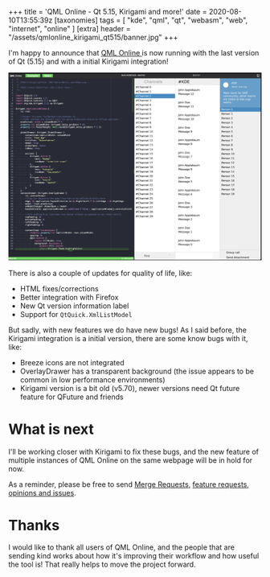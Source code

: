 +++
title = 'QML Online - Qt 5.15, Kirigami and more!'
date = 2020-08-10T13:55:39z
[taxonomies]
tags = [ "kde", "qml", "qt", "webasm", "web", "internet", "online" ]
[extra]
header = "/assets/qmlonline_kirigami_qt515/banner.jpg"
+++

I'm happy to announce that [QML Online ](https://qmlonline.kde.org) is now running with the last version of Qt (5.15) and with a initial Kirigami integration!

<!-- more -->

![image](/assets/qmlonline_kirigami_qt515/banner.jpg)

There is also a couple of updates for quality of life, like:
- HTML fixes/corrections
- Better integration with Firefox
- New Qt version information label
- Support for `QtQuick.XmlListModel`

But sadly, with new features we do have new bugs! As I said before, the Kirigami integration is a initial version, there are some know bugs with it, like:
- Breeze icons are not integrated
- OverlayDrawer has a transparent background (the issue appears to be common in low performance environments)
- Kirigami version is a bit old (v5.70), newer versions need Qt future feature for QFuture and friends

# What is next

I'll be working closer with Kirigami to fix these bugs, and the new feature of multiple instances of QML Online on the same webpage will be in hold for now.

As a reminder, please be free to send [Merge Requests](https://invent.kde.org/webapps/qmlonline/-/merge_requests), [feature requests, opinions and issues](https://invent.kde.org/webapps/qmlonline/-/issues/new).

# Thanks

I would like to thank all users of QML Online, and the people that are sending kind works about how it's improving their workflow and how useful the tool is! That really helps to move the project forward.
